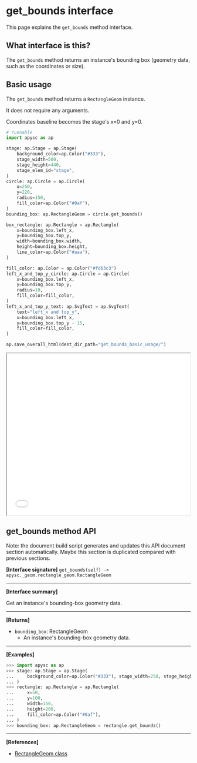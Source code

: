 # get_bounds interface

This page explains the `get_bounds` method interface.

## What interface is this?

The `get_bounds` method returns an instance's bounding box (geometry data, such as the coordinates or size).

## Basic usage

The `get_bounds` method returns a `RectangleGeom` instance.

It does not require any arguments.

Coordinates baseline becomes the stage's x=0 and y=0.

```py
# runnable
import apysc as ap

stage: ap.Stage = ap.Stage(
    background_color=ap.Color("#333"),
    stage_width=500,
    stage_height=440,
    stage_elem_id="stage",
)
circle: ap.Circle = ap.Circle(
    x=250,
    y=220,
    radius=150,
    fill_color=ap.Color("#0af"),
)
bounding_box: ap.RectangleGeom = circle.get_bounds()

box_rectangle: ap.Rectangle = ap.Rectangle(
    x=bounding_box.left_x,
    y=bounding_box.top_y,
    width=bounding_box.width,
    height=bounding_box.height,
    line_color=ap.Color("#aaa"),
)

fill_color: ap.Color = ap.Color("#fd63c3")
left_x_and_top_y_circle: ap.Circle = ap.Circle(
    x=bounding_box.left_x,
    y=bounding_box.top_y,
    radius=10,
    fill_color=fill_color,
)
left_x_and_top_y_text: ap.SvgText = ap.SvgText(
    text="left_x and top_y",
    x=bounding_box.left_x,
    y=bounding_box.top_y - 15,
    fill_color=fill_color,
)

ap.save_overall_html(dest_dir_path="get_bounds_basic_usage/")
```

<iframe src="static/get_bounds_basic_usage/index.html" width="500" height="440"></iframe>

## get_bounds method API

<!-- Docstring: apysc._display.get_bounds_mixin.GetBoundsMixIn.get_bounds -->

<span class="inconspicuous-txt">Note: the document build script generates and updates this API document section automatically. Maybe this section is duplicated compared with previous sections.</span>

**[Interface signature]** `get_bounds(self) -> apysc._geom.rectangle_geom.RectangleGeom`<hr>

**[Interface summary]**

Get an instance's bounding-box geometry data.<hr>

**[Returns]**

- `bounding_box`: RectangleGeom
  - An instance's bounding-box geometry data.

<hr>

**[Examples]**

```py
>>> import apysc as ap
>>> stage: ap.Stage = ap.Stage(
...     background_color=ap.Color("#333"), stage_width=250, stage_height=350
... )
>>> rectangle: ap.Rectangle = ap.Rectangle(
...     x=50,
...     y=100,
...     width=150,
...     height=200,
...     fill_color=ap.Color("#0af"),
... )
>>> bounding_box: ap.RectangleGeom = rectangle.get_bounds()
```

<hr>

**[References]**

- [RectangleGeom class](https://simon-ritchie.github.io/apysc/en/rectangle_geom.html)